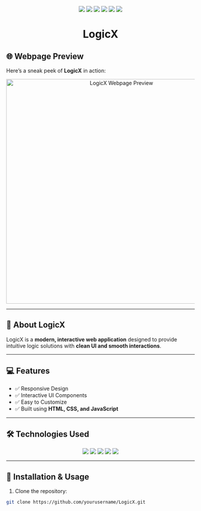 <p align="center">
  <img src="https://img.shields.io/badge/HTML5-E34F26?style=for-the-badge&logo=html5&logoColor=white"/>
  <img src="https://img.shields.io/badge/CSS3-1572B6?style=for-the-badge&logo=css3&logoColor=white"/>
  <img src="https://img.shields.io/badge/JavaScript-F7DF1E?style=for-the-badge&logo=javascript&logoColor=black"/>
  <img src="https://img.shields.io/badge/Status-Active-brightgreen?style=for-the-badge"/>
  <img src="https://img.shields.io/badge/Version-1.0-blue?style=for-the-badge"/>
  <img src="https://img.shields.io/badge/License-MIT-green?style=for-the-badge"/>
</p>

<h1 align="center">LogicX</h1>

## 🌐 Webpage Preview

Here’s a sneak peek of **LogicX** in action:

<p align="center">
  <img src="![Uploading Screenshot 2025-09-28 162655.png…]()
" alt="LogicX Webpage Preview" width="600"/>
</p>

---

## 📖 About LogicX
LogicX is a **modern, interactive web application** designed to provide intuitive logic solutions with **clean UI and smooth interactions**.  

---

## 💻 Features
- ✅ Responsive Design  
- ✅ Interactive UI Components  
- ✅ Easy to Customize  
- ✅ Built using **HTML, CSS, and JavaScript**  

---

## 🛠️ Technologies Used
<p align="center">
  <img src="https://img.shields.io/badge/HTML5-E34F26?style=for-the-badge&logo=html5&logoColor=white"/>
  <img src="https://img.shields.io/badge/CSS3-1572B6?style=for-the-badge&logo=css3&logoColor=white"/>
  <img src="https://img.shields.io/badge/JavaScript-F7DF1E?style=for-the-badge&logo=javascript&logoColor=black"/>
  <img src="https://img.shields.io/badge/VSCode-007ACC?style=for-the-badge&logo=visual-studio-code&logoColor=white"/>
  <img src="https://img.shields.io/badge/Git-F05032?style=for-the-badge&logo=git&logoColor=white"/>
</p>

---

## 🚀 Installation & Usage
1. Clone the repository:
```bash
git clone https://github.com/yourusername/LogicX.git
